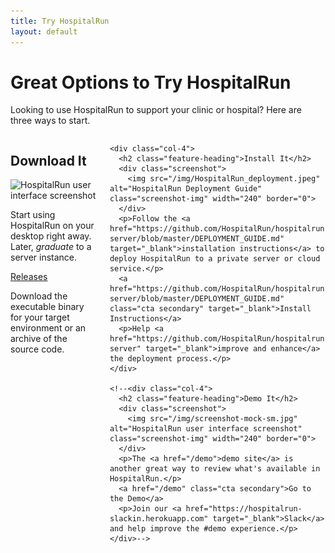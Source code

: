 ```yaml
---
title: Try HospitalRun
layout: default
---
```


<div class="tryit-hero">
  <h1 class="hero-heading">Great Options to Try HospitalRun</h1>
  <p>Looking to use HospitalRun to support your clinic or hospital? Here are three ways to start.</p>
</div>

<div class="tryit-content">
  <div class="columns">
    <div class="col-4">
      <h2 class="feature-heading">Download It</h2>
      <div class="screenshot">
        <img src="/img/screenshot-mock-sm.jpg" alt="HospitalRun user interface screenshot" class="screenshot-img" width="240" border="0">
      </div>
      <p>Start using HospitalRun on your desktop right away. Later, <em>graduate</em> to a server instance.</p>
      <a href="https://github.com/HospitalRun/hospitalrun-frontend/releases/" class="cta secondary">Releases</a>
      <p>Download the executable binary for your target environment or an archive of the source code.</p>
    </div>

    <div class="col-4">
      <h2 class="feature-heading">Install It</h2>
      <div class="screenshot">
        <img src="/img/HospitalRun_deployment.jpeg" alt="HospitalRun Deployment Guide" class="screenshot-img" width="240" border="0">
      </div>
      <p>Follow the <a href="https://github.com/HospitalRun/hospitalrun-server/blob/master/DEPLOYMENT_GUIDE.md" target="_blank">installation instructions</a> to deploy HospitalRun to a private server or cloud service.</p>
      <a href="https://github.com/HospitalRun/hospitalrun-server/blob/master/DEPLOYMENT_GUIDE.md" class="cta secondary" target="_blank">Install Instructions</a>
      <p>Help <a href="https://github.com/HospitalRun/hospitalrun-server" target="_blank">improve and enhance</a> the deployment process.</p>
    </div>

    <!--<div class="col-4">
      <h2 class="feature-heading">Demo It</h2>
      <div class="screenshot">
        <img src="/img/screenshot-mock-sm.jpg" alt="HospitalRun user interface screenshot" class="screenshot-img" width="240" border="0">
      </div>
      <p>The <a href="/demo">demo site</a> is another great way to review what's available in HospitalRun.</p>
      <a href="/demo" class="cta secondary">Go to the Demo</a>
      <p>Join our <a href="https://hospitalrun-slackin.herokuapp.com" target="_blank">Slack</a> and help improve the #demo experience.</p>
    </div>-->
  </div>
</div>
